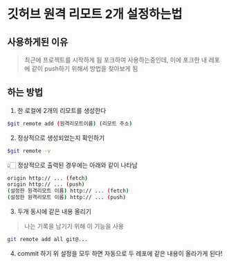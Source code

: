 # 깃허브 원격 리모트 2개 설정하는법

## 사용하게된 이유
> 최근에 프로젝트를 시작하게 됨 포크하여 사용하는중인데, 이에 포크한 내 레포에 같이 push하기 위해서 방법을 찾아보게 됨

## 하는 방법
1. 한 로컬에 2개의 리모트를 생성한다 
```sh
$git remote add (원격리모트이름) (리모트 주소)
```
2. 정상적으로 생성되었는지 확인하기
```sh
$git remote -v
```
👆🏻 정상적으로 출력된 경우에는 아래와 같이 나타남
```sh
origin http:// ... (fetch)
origin http:// ... (push)
(설정한 원격리모트 이름) http:// ... (fetch)
(설정한 원격리모트 이름) http:// ... (push)
```
3. 두개 동시에 같은 내용 올리기
> 나는 기록을 남기기 위해 이 기능을 사용 
```sh
git remote add all git@...
```

4. commit 하기
위 설정을 모두 하면 자동으로 두 레포에 같은 내용이 올라가게 된다!

